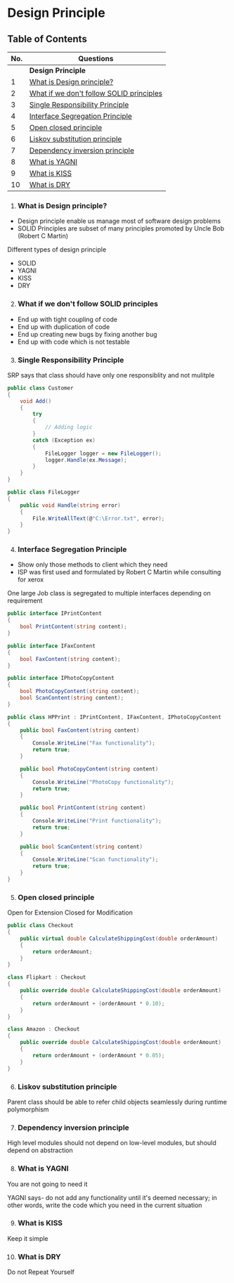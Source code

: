 # Design Principle

## Table of Contents

| No. | Questions |
| --- | --------- |
||**Design Principle**|
|	1	|	[What is Design principle?](#what-is-design-principle)	|
|	2	|	[What if we don't follow SOLID principles](#what-if-we-don't-follow-solid-principles)	|
|	3	|	[Single Responsibility Principle](#single-responsibility-principle)	|
|	4	|	[Interface Segregation Principle](#interface-segregation-principle)	|
|	5	|	[Open closed principle](#open-closed-principle)	|
|	6	|	[Liskov substitution principle](#liskov-substitution-principle)	|
|	7	|	[Dependency inversion principle](#dependency-inversion-principle)	|
|	8	|	[What is YAGNI](#what-is-yagni)	|
|	9	|	[What is KISS](#what-is-kiss)	|
|	10	|	[What is DRY](#what-is-dry)	|



1. ### What is Design principle?

* Design principle enable us manage most of software design problems
* SOLID Principles are subset of many principles promoted by Uncle Bob (Robert C Martin)

Different types of design principle
* SOLID
* YAGNI
* KISS
* DRY

2. ### What if we don't follow SOLID principles
 
* End up with tight coupling of code
* End up with duplication of code
* End up creating new bugs by fixing another bug
* End up with code which is not testable

3. ### Single Responsibility Principle

SRP says that class should have only one responsiblity and not mulitple

```c#
public class Customer
{
    void Add()
    {
        try
        {
            // Adding logic
        }
        catch (Exception ex)
        {
            FileLogger logger = new FileLogger();
            logger.Handle(ex.Message);
        }
    }
}

public class FileLogger
{
    public void Handle(string error)
    {
        File.WriteAllText(@"C:\Error.txt", error);
    }
}
```

4. ### Interface Segregation Principle

* Show only those methods to client which they need
* ISP was first used and formulated by Robert C Martin while consulting for xerox

One large Job class is segregated to multiple interfaces depending on requirement

```c#
public interface IPrintContent
{
    bool PrintContent(string content);
}

public interface IFaxContent
{
    bool FaxContent(string content);
}

public interface IPhotoCopyContent
{
    bool PhotoCopyContent(string content);
    bool ScanContent(string content);
}

public class HPPrint : IPrintContent, IFaxContent, IPhotoCopyContent
{
    public bool FaxContent(string content)
    {
        Console.WriteLine("Fax functionality");
        return true;
    }

    public bool PhotoCopyContent(string content)
    {
        Console.WriteLine("PhotoCopy functionality");
        return true;
    }

    public bool PrintContent(string content)
    {
        Console.WriteLine("Print functionality");
        return true;
    }

    public bool ScanContent(string content)
    {
        Console.WriteLine("Scan functionality");
        return true;
    }
}
```

5. ### Open closed principle

Open for Extension Closed for Modification

```c#
public class Checkout
{
    public virtual double CalculateShippingCost(double orderAmount)
    {
        return orderAmount;
    }
}

class Flipkart : Checkout
{
    public override double CalculateShippingCost(double orderAmount)
    {
        return orderAmount + (orderAmount * 0.10);
    }
}

class Amazon : Checkout
{
    public override double CalculateShippingCost(double orderAmount)
    {
        return orderAmount + (orderAmount * 0.05);
    }
}
```

6. ### Liskov substitution principle

Parent class should be able to refer child objects seamlessly during runtime polymorphism

7. ### Dependency inversion principle

High level modules should not depend on low-level modules, but should depend on abstraction

8. ### What is YAGNI 

You are not going to need it

YAGNI says- do not add any functionality until it's deemed necessary; in other words,  write the code which you need in the current situation

9. ### What is KISS 

Keep it simple 

10. ### What is DRY

Do not Repeat Yourself
